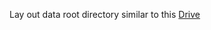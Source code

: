 Lay out data root directory similar to this [Drive](https://drive.google.com/drive/u/0/folders/1Yc0IgvUmlAeMwqPLD4a97AZKi4xh3dIJ)
